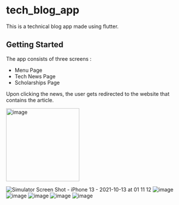 # tech_blog_app

This is a technical blog app made using flutter.

## Getting Started

The app consists of three screens :
- Menu Page
- Tech News Page
- Scholarships Page

Upon clicking the news, the user gets redirected to the website that contains the article.

<img src="user-images.githubusercontent.com/83121957/137021737-50f9cbd0-735d-4031-bb9e-2434bbb36197.png" alt="image" style="width:200px;"/>

![Simulator Screen Shot - iPhone 13 - 2021-10-13 at 01 11 12](https://user-images.githubusercontent.com/83121957/137021737-50f9cbd0-735d-4031-bb9e-2434bbb36197.png)
![image](https://user-images.githubusercontent.com/83121957/137021795-34eb033d-5a44-4eb8-ab5b-5d0f7cef6caa.png)
![image](https://user-images.githubusercontent.com/83121957/137021817-503a303f-bd49-42d2-9cf2-91d8ce599156.png)
![image](https://user-images.githubusercontent.com/83121957/137021858-c2eed730-e025-48a1-98b6-f41b6f03f792.png)
![image](https://user-images.githubusercontent.com/83121957/137021892-f16c2062-fa65-4fae-8847-335af0c312e4.png)
![image](https://user-images.githubusercontent.com/83121957/137021914-7c5468b5-39b7-4110-9d6e-7d0ea6759945.png)
